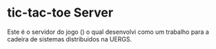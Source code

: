 # tic-tac-toe Server

Este é o servidor do jogo () o qual desenvolvi como um trabalho para a cadeira de sistemas distribuidos na UERGS.